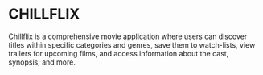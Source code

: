 # CHILLFLIX
Chillflix is a comprehensive movie application where users can discover titles within specific categories and genres, save them to watch-lists, view trailers for upcoming films, and access information about the cast, synopsis, and more.

